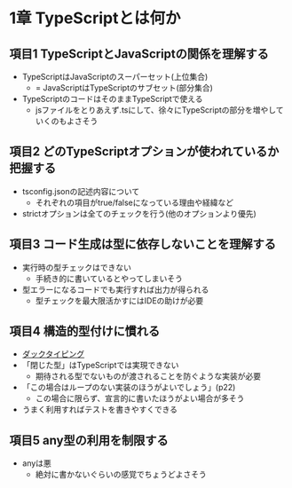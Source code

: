 # 1章 TypeScriptとは何か

## 項目1 TypeScriptとJavaScriptの関係を理解する

- TypeScriptはJavaScriptのスーパーセット(上位集合)
  - = JavaScriptはTypeScriptのサブセット(部分集合)
- TypeScriptのコードはそのままTypeScriptで使える
  - jsファイルをとりあえず.tsにして、徐々にTypeScriptの部分を増やしていくのもよさそう

## 項目2 どのTypeScriptオプションが使われているか把握する

- tsconfig.jsonの記述内容について
  - それぞれの項目がtrue/falseになっている理由や経緯など
- strictオプションは全てのチェックを行う(他のオプションより優先)

## 項目3 コード生成は型に依存しないことを理解する

- 実行時の型チェックはできない
  - 手続き的に書いているとやってしまいそう
- 型エラーになるコードでも実行すれば出力が得られる
  - 型チェックを最大限活かすにはIDEの助けが必要

## 項目4 構造的型付けに慣れる

- [ダックタイピング](https://ja.wikipedia.org/wiki/%E3%83%80%E3%83%83%E3%82%AF%E3%83%BB%E3%82%BF%E3%82%A4%E3%83%94%E3%83%B3%E3%82%B0)
- 「閉じた型」はTypeScriptでは実現できない
  - 期待される型でないものが渡されることを防ぐような実装が必要
- 「この場合はループのない実装のほうがよいでしょう」(p22)
  - この場合に限らず、宣言的に書いたほうがよい場合が多そう
- うまく利用すればテストを書きやすくできる

## 項目5 any型の利用を制限する

- anyは悪
  - 絶対に書かないぐらいの感覚でちょうどよさそう
